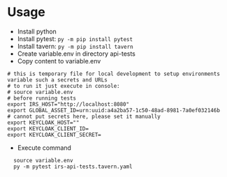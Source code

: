 # Usage 
* Install python
* Install pytest: ```py -m pip install pytest```
* Install tavern: ```py -m pip install tavern```
* Create variable.env in directory api-tests
* Copy content to variable.env
```
# this is temporary file for local development to setup environments variable such a secrets and URLs
# to run it just execute in console:
# source variable.env
# before running tests
export IRS_HOST="http://localhost:8080"
export GLOBAL_ASSET_ID=urn:uuid:a4a2ba57-1c50-48ad-8981-7a0ef032146b
# cannot put secrets here, please set it manually
export KEYCLOAK_HOST=""
export KEYCLOAK_CLIENT_ID=
export KEYCLOAK_CLIENT_SECRET=
```
* Execute command 
```console
  source variable.env
  py -m pytest irs-api-tests.tavern.yaml
```



